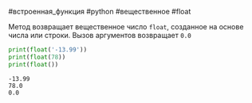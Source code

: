 #встроенная_функция #python #вещественное #float

Метод возвращает вещественное число `float`, созданное на основе числа или строки. Вызов аргументов возвращает `0.0`
```python
print(float('-13.99'))
print(float(78))
print(float())
```
```
-13.99
78.0
0.0
```